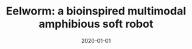 ---
title: "Eelworm: a bioinspired multimodal amphibious soft robot"
collection: publications
permalink: /publication/2020-01-01-Eelworm-a-bioinspired-multimodal-amphibious-soft-robot
date: 2020-01-01
venue: 'In the proceedings of 2020 3rd IEEE International Conference on Soft Robotics (RoboSoft)'
link: 'https://doi.org/10.1109/RoboSoft48309.2020.9115989'
citation: ' <b>Edoardo Milana</b>,  Bert Van,  Kevin Cornelis,  Enrique Dehaerne,  Jef De,  Yarno De,  Toon De,  Benjamin Gorissen,  Dominiek Reynaerts, &quot;Eelworm: a bioinspired multimodal amphibious soft robot.&quot; <i>In the proceedings of 2020 3rd IEEE International Conference on Soft Robotics (RoboSoft)</i>, 2020.'
---